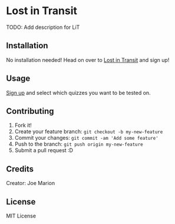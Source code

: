 # Lost in Transit

TODO: Add description for LiT


## Installation

No installation needed! Head on over to [Lost in Transit](https://www.lostintransitusa.com) and sign up!

## Usage

[Sign up](https://www.lostintransitusa.com/signup) and select which quizzes you want to be tested on.

## Contributing

1. Fork it!
2. Create your feature branch: `git checkout -b my-new-feature`
3. Commit your changes: `git commit -am 'Add some feature'`
4. Push to the branch: `git push origin my-new-feature`
5. Submit a pull request :D

## Credits

Creator: Joe Marion

## License

MIT License
